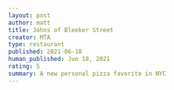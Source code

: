 ```yaml
---
layout: post
author: matt
title: Johns of Bleeker Street
creator: MTA
type: restaurant
published: 2021-06-18
human_published: Jun 18, 2021
rating: 5
summary: A new personal pizza favorite in NYC
---
```

